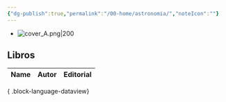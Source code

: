 ```yaml
---
{"dg-publish":true,"permalink":"/00-home/astronomia/","noteIcon":""}
---
```


- ![cover_A.png|200](/img/user/02%20Image/cover_A.png)
## Libros 
| Name | Autor | Editorial |
| ---- | ----- | --------- |

{ .block-language-dataview}